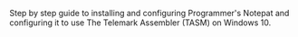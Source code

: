 Step by step guide to installing and configuring Programmer's Notepat and configuring it to use The Telemark Assembler (TASM) on Windows 10.
